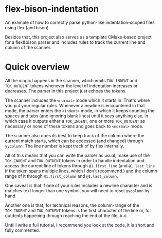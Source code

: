 flex-bison-indentation
======================

An example of how to correctly parse python-like indentation-scoped files using flex (and bison).

Besides that, this project also serves as a template CMake-based project for a flex&bison parser
and includes rules to track the current line and column of the scanner.

Quick overview
==============

All the magic happens in the scanner, which emits `TOK_INDENT` and `TOK_OUTDENT` tokens whenever
the level of indentation increases or decreases. The parser in this project just echoes the tokens.

The scanner includes the `<normal>` mode which it starts in. That's where you
put your regular rules. Whenever a newline is encountered in that mode, the
parser enters the `<indent>` mode, in which it keeps counting the spaces and
tabs (and ignoring blank lines) until it sees anything else, in which case it
outputs either a `TOK_INDENT`, one or more `TOK_OUTDENT` as necessary or none
of these tokens and goes back to `<normal>` mode.

The scanner also does its best to keep track of the column where the current
match starts, which can be accessed (and changed) through `yycolumn`. The line
number is kept track of by flex internally.

All of this means that you can write the parser as usual, make use of the
`TOK_INDENT` and `TOK_OUTDENT` tokens in order to handle indentation and access
the current line of tokens through `@1.first_line` (and `@1.last_line` if the
token spans multiple lines, which I don't recommend.) and the column range of it
through `@1.first_column` and `@1.last_column`.

One caveat is that if one of your rules includes a newline character and is
matches text longer than one symbol, you will need to reset `yycolumn` by hand.

Another one is that, for technical reasons, the column-range of the
`TOK_INDENT` and `TOK_OUTDENT` tokens is the first character of the line or,
for outdents happening through reaching the end of the file, `0-0`.

Until I write a full tutorial, I recommend you look at the code, it is short and fully commented.

